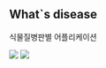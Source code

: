 ## What`s disease
식물질병판별 어플리케이션

<img src="https://img.shields.io/badge/TensorFlow-orange?style=flat-square&logo=TensorFlow&logoColor=white"/></a>
<img src="https://img.shields.io/badge/-Teachable--Machine-blue?style=flat-square"/></a>
